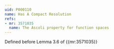 ```yaml
---
uid: P000110
name: Has A Compact Resolution
refs:
- mr: 3571035
  name: The Ascoli property for function spaces
---
```

Defined before Lemma 3.6 of {{mr:3571035}}
